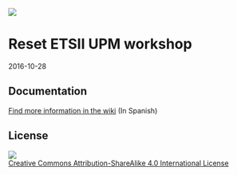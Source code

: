 ![](https://github.com/FPGAwars/workshops/raw/master/2016-10-28-Reset/wiki/Open-fpga-tools-01.png)

# Reset ETSII UPM workshop

2016-10-28

## Documentation

[Find more information in the wiki](https://github.com/FPGAwars/workshops/wiki/2016_10_28:-Reset-ETSII-UPM) (In Spanish)

## License

![](https://github.com/FPGAwars/workshops/raw/master/wiki/attribution-share-alike-creative-commons-license.png)  
[Creative Commons Attribution-ShareAlike 4.0 International License](http://creativecommons.org/licenses/by-sa/4.0/)
